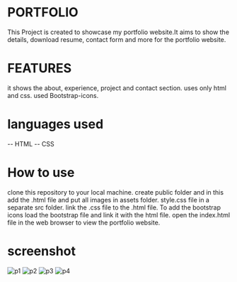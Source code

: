 # PORTFOLIO
This Project is created to showcase my portfolio website.It aims to show the details, download resume, contact form and more for the portfolio website.
# FEATURES
it shows the about, experience, project and contact section.
uses only html and css.
used Bootstrap-icons.
# languages used
-- HTML
-- CSS
# How to use
clone this repository to your local machine.
create public folder and in this add the .html file and put all images in assets folder. 
style.css file in a separate src folder.
link the .css file to the .html file.
To add the bootstrap icons load the bootstrap file and link it with the html file.
open the index.html file in the web browser to view the portfolio website.
# screenshot
![p1](https://github.com/itssanskruti/OIBSIP/assets/160560874/b2cafc81-1e55-4431-9c6f-f54e46939948)
![p2](https://github.com/itssanskruti/OIBSIP/assets/160560874/ba59d4f9-198b-4163-9186-0dec2b2928b9)
![p3](https://github.com/itssanskruti/OIBSIP/assets/160560874/2cd458ba-b8f9-436c-82c4-f09e34c23405)
![p4](https://github.com/itssanskruti/OIBSIP/assets/160560874/9530e1b0-0391-4a9e-b52b-077fb48e0d5d)
